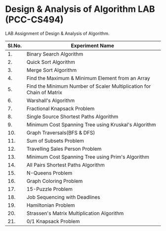# Design & Analysis of Algorithm LAB (PCC-CS494)

LAB Assignment of Design & Analysis of Algorithm.

| Sl.No. | Experiment Name |
| --- | --- |
| 1.  | Binary Search Algorithm |
| 2.  | Quick Sort Algorithm |
| 3.  | Merge Sort Algorithm |
| 4.  | Find the Maximum & Minimum Element from an Array |
| 5.  | Find the Minimum Number of Scaler Multiplication for Chain of Matrix |
| 6.  | Warshall's Algorithm |
| 7.  | Fractional Knapsack Problem |
| 8.  | Single Source Shortest Paths Algorithm |
| 9.  | Minimum Cost Spanning Tree using Kruskal's Algorithm |
| 10. | Graph Traversals(BFS & DFS) |
| 11. | Sum of Subsets Problem |
| 12. | Travelling Sales Person Problem |
| 13. | Minimum Cost Spanning Tree using Prim's Algorithm |
| 14. | All Pairs Shortest Paths Algorithm |
| 15. | N-Queens Problem |
| 16. | Graph Coloring Problem |
| 17. | 15-Puzzle Problem |
| 18. | Job Sequencing with Deadlines |
| 19. | Hamiltonian Problem |
| 20. | Strassen's Matrix Multiplication Algorithm |
| 21. | 0/1 Knapsack Problem |